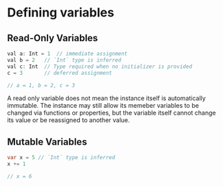 # Defining variables

## Read-Only Variables

```Java
val a: Int = 1  // immediate assignment
val b = 2   // `Int` type is inferred
val c: Int  // Type required when no initializer is provided
c = 3       // deferred assignment

// a = 1, b = 2, c = 3
```

A read only variable does not mean the instance itself is automatically immutable. The instance may still allow its memeber variables to be changed via functions or properties, but the variable itself cannot change its value or be reassigned to another value.

## Mutable Variables

```Java
var x = 5 // `Int` type is inferred
x += 1

// x = 6
```